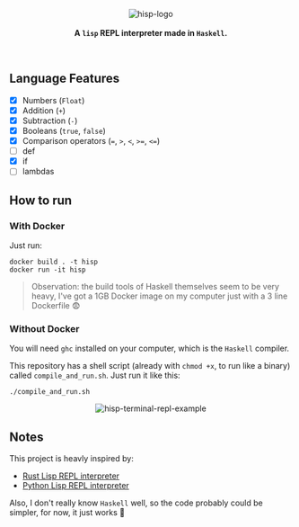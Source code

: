 <p align="center">
  <img src="https://user-images.githubusercontent.com/15306309/57203245-c734c000-6f84-11e9-878d-985be42faf8f.png" alt="hisp-logo" />
  <br />
  <br />
  <b>A <code>lisp</code> REPL interpreter made in <code>Haskell</code>.</b>
</p>

<br />

## Language Features

- [x] Numbers (`Float`)
- [x] Addition (`+`)
- [x] Subtraction (`-`)
- [x] Booleans (`true`, `false`)
- [x] Comparison operators (`=`, `>`, `<`, `>=`, `<=`)
- [ ] def
- [x] if
- [ ] lambdas

## How to run

### With Docker

Just run:
```
docker build . -t hisp
docker run -it hisp
```

> Observation: the build tools of Haskell themselves seem to be very heavy, I've got a 1GB Docker image on my computer just with a 3 line Dockerfile :fearful:

### Without Docker

You will need `ghc` installed on your computer, which is the `Haskell` compiler.

This repository has a shell script (already with `chmod +x`, to run like a binary) called `compile_and_run.sh`. Just run it like this:


```shell
./compile_and_run.sh
```

<p align="center">
  <img src="https://user-images.githubusercontent.com/15306309/57204202-9062a800-6f8c-11e9-8f89-ac4e07c51395.png" alt="hisp-terminal-repl-example" />
</p>

## Notes

This project is heavly inspired by:

- [Rust Lisp REPL interpreter](https://m.stopa.io/risp-lisp-in-rust-90a0dad5b116)
- [Python Lisp REPL interpreter](https://norvig.com/lispy.html)

Also, I don't really know `Haskell` well, so the code probably could be simpler, for now, it just works :slightly_smiling_face:
